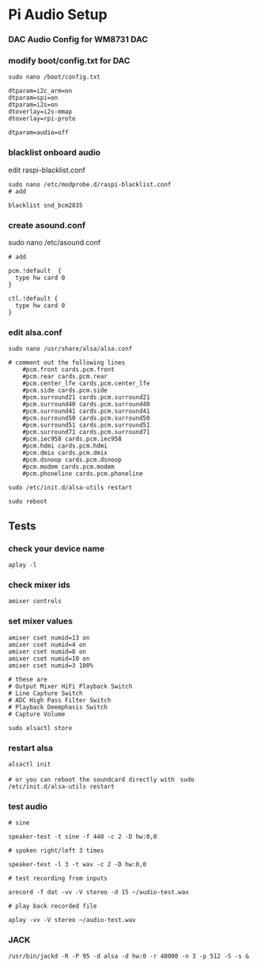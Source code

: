 # Pi Audio Setup

### DAC Audio Config for WM8731 DAC

### modify boot/config.txt for DAC 

`sudo nano /boot/config.txt`

```
dtparam=i2c_arm=on
dtparam=spi=on
dtparam=i2s=on
dtoverlay=i2s-mmap
dtoverlay=rpi-proto

dtparam=audio=off 
```

### blacklist onboard audio
edit  raspi-blacklist.conf 

`sudo nano /etc/modprobe.d/raspi-blacklist.conf`  
`# add`  
```
blacklist snd_bcm2835
```


### create asound.conf
sudo nano /etc/asound.conf

`# add`
```
pcm.!default  {
  type hw card 0
}

ctl.!default {
  type hw card 0
}
```

### edit alsa.conf  
`sudo nano /usr/share/alsa/alsa.conf `

```
# comment out the following lines
	#pcm.front cards.pcm.front
	#pcm.rear cards.pcm.rear
	#pcm.center_lfe cards.pcm.center_lfe
	#pcm.side cards.pcm.side
	#pcm.surround21 cards.pcm.surround21
	#pcm.surround40 cards.pcm.surround40
	#pcm.surround41 cards.pcm.surround41
	#pcm.surround50 cards.pcm.surround50
	#pcm.surround51 cards.pcm.surround51
	#pcm.surround71 cards.pcm.surround71
	#pcm.iec958 cards.pcm.iec958
	#pcm.hdmi cards.pcm.hdmi
	#pcm.dmix cards.pcm.dmix
	#pcm.dsnoop cards.pcm.dsnoop
	#pcm.modem cards.pcm.modem
	#pcm.phoneline cards.pcm.phoneline
```
	
`sudo /etc/init.d/alsa-utils restart`  

`sudo reboot`

## Tests

### check your device name  
`aplay -l `

### check mixer ids  
`amixer controls`


### set mixer values
```
amixer cset numid=13 on
amixer cset numid=4 on 
amixer cset numid=8 on 
amixer cset numid=10 on 
amixer cset numid=3 100% 

# these are 
# Output Mixer HiFi Playback Switch
# Line Capture Switch 
# ADC High Pass Filter Switch
# Playback Deemphasis Switch
# Capture Volume

```
`sudo alsactl store` 


### restart alsa
`alsactl init`

`# or you can reboot the soundcard directly with `
`sudo /etc/init.d/alsa-utils restart`

### test audio  
`# sine`  
```
speaker-test -t sine -f 440 -c 2 -D hw:0,0
```
`# spoken right/left 3 times`  
```
speaker-test -l 3 -t wav -c 2 -D hw:0,0
```
`# test recording from inputs`  
```
arecord -f dat -vv -V stereo -d 15 ~/audio-test.wav
```
`# play back recorded file`  
```
aplay -vv -V stereo ~/audio-test.wav
```  


### JACK

`/usr/bin/jackd -R -P 95 -d alsa -d hw:0 -r 48000 -n 3 -p 512 -S -s &`

